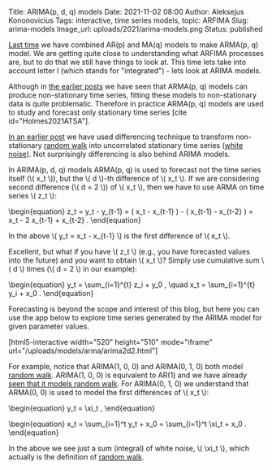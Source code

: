 Title: ARIMA(p, d, q) models
Date: 2021-11-02 08:00
Author: Aleksejus Kononovicius
Tags: interactive, time series models, topic: ARFIMA
Slug: arima-models
Image_url: uploads/2021/arima-models.png
Status: published

[Last time]({filename}/articles/2021/arma-models.md) we have combined AR(p)
and MA(q) models to make ARMA(p, q) model. We are getting quite close to
understanding what ARFIMA processes are, but to do that we still have things
to look at. This time lets take into account letter I (which stands for
"integrated") - lets look at ARIMA models. 
<!--more-->

Although in [the earlier posts](/tag/topic-arfima/) we have seen that
ARMA(p, q) models can produce non-stationary time series, fitting these
models to non-stationary data is quite problematic. Therefore in practice
ARMA(p, q) models are used to study and forecast only stationary time
series [cite id="Holmes2021ATSA"].

[In an earlier post]({filename}/articles/2021/random-walk-as-ar-process.md)
we have used differencing technique to transform non-stationary [random
walk](/tag/brownian-motion/) into uncorrelated stationary time series ([white
noise](/tag/white-noise/)). Not surprisingly differencing is also behind
ARIMA models.

In ARIMA(p, d, q) models ARMA(p, q) is used to forecast not the time series
itself (\\\( x\_t \\\)), but the \\\( d \\\)-th difference of \\\( x\_t \\\).
If we are considering second difference (\\\( d = 2 \\\)) of \\\( x\_t \\\),
then we have to use ARMA on time series \\\( z\_t \\\):

\begin{equation}
    z\_t = y\_t - y\_{t-1} = ( x\_t - x\_{t-1} ) - ( x\_{t-1} - x\_{t-2} )
         = x\_t - 2 x\_{t-1} + x\_{t-2} .
\end{equation}

In the above \\\( y\_t = x\_t - x\_{t-1} \\\) is the first difference of
\\\( x\_t \\\).

Excellent, but what if you have \\\( z\_t \\\) (e.g., you have forecasted
values into the future) and you want to obtain \\\( x\_t \\\)? Simply use
cumulative sum \\\( d \\\) times (\\\( d = 2 \\\) in our example):

\begin{equation}
    y\_t = \sum\_{i=1}^{t} z\_i + y\_0 , \quad
    x\_t = \sum\_{i=1}^{t} y\_i + x\_0 .
\end{equation}

Forecasting is beyond the scope and interest of this blog, but here you can
use the app below to explore time series generated by the ARIMA model for
given parameter values.

[html5-interactive width="520" height="510" mode="iframe"
url="/uploads/models/arma/arima2d2.html"]

For example, notice that ARIMA(1, 0, 0) and ARIMA(0, 1, 0) both model
[random walk](/tag/brownian-motion/). ARIMA(1, 0, 0) is equivalent to AR(1)
and we have already [seen that it models random
walk]({filename}/articles/2021/random-walk-as-ar-process.md). For ARIMA(0, 1, 0)
we understand that ARMA(0, 0) is used to model the first differences of
\\\( x\_t \\\):

\begin{equation}
    y\_t = \xi\_t ,
\end{equation}

\begin{equation}
    x\_t = \sum\_{i=1}^t y\_t + x\_0 = \sum\_{i=1}^t \xi\_t + x\_0 .
\end{equation}

In the above we see just a sum (integral) of white noise, \\\( \xi\_t \\\),
which actually is the definition of [random walk](/tag/brownian-motion/).
